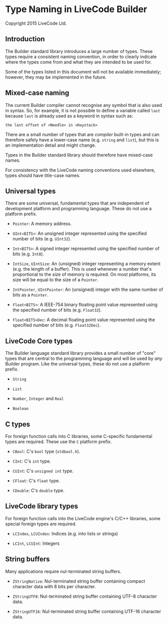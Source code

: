 # Type Naming in LiveCode Builder
Copyright 2015 LiveCode Ltd.

## Introduction

The Builder standard library introduces a large number of types.
These types require a consistent naming convention, in order to
clearly indicate where the types come from and what they are intended
to be used for.

Some of the types listed in this document will not be available
immediately; however, they may be implemented in the future.

## Mixed-case naming

The current Builder compiler cannot recognise any symbol that is also
used in syntax.  So, for example, it is not possible to define a
variable called `last` because `last` is already used as a keyword in
syntax such as:

    the last offset of <Needle> in <Haystack>

There are a small number of types that are *compiler* built-in types
and can therefore safely have a lower-case name (e.g. `string` and
`list`), but this is an implementation detail and might change.

Types in the Builder standard library should therefore have mixed-case
names.

For consistency with the LiveCode naming conventions used elsewhere,
types should have title-case names.

## Universal types

There are some universal, fundamental types that are independent of
development platform and programming language.  These do not use a
platform prefix.

* `Pointer`: A memory address.

* `UInt<BITS>`: An unsigned integer represented using the specified
  number of bits (e.g. `UInt32`).

* `Int<BITS>`: A signed integer represented using the specified
  number of bits (e.g. `Int8`).

* `IntSize`, `UIntSize`: An (unsigned) integer representing a memory
  extent (e.g. the length of a buffer).  This is used whenever a
  number that's proportional to the size of memory is required.  On
  most platforms, its size will be equal to the size of a `Pointer`.

* `IntPointer`, `UIntPointer`: An (unsigned) integer with the same
  number of bits as a `Pointer`.

* `Float<BITS>`: A IEEE-754 binary floating point value represented
  using the specified number of bits (e.g. `Float32`).

* `Float<BITS>Dec`: A decimal floating point value represented using
  the specified number of bits (e.g. `Float32Dec`).

## LiveCode Core types

The Builder language standard library provides a small number of
"core" types that are central to the programming language and will be
used by *any* Builder program.  Like the universal types, these do not
use a platform prefix.

* `String`

* `List`

* `Number`, `Integer` and `Real`

* `Boolean`

## C types

For foreign function calls into C libraries, some C-specific
fundamental types are required.  These use the `C` platform prefix.

* `CBool`: C's `bool` type (`stdbool.h`).

* `CInt`: C's `int` type.

* `CUInt`: C's `unsigned int` type.

* `CFloat`: C's `float` type.

* `CDouble`: C's `double` type.

## LiveCode library types

For foreign function calls into the LiveCode engine's C/C++ libraries,
some special foreign types are required.

* `LCIndex`, `LCUIndex`: Indices (e.g. into lists or strings)

* `LCInt`, `LCUInt`: Integers

## String buffers

Many applications require nul-terminated string buffers.

* `ZStringNative`: Nul-terminated string buffer containing compact
  character data with 8 bits per character.

* `ZStringUTF8`: Nul-terminated string buffer containing UTF-8
  character data.

* `ZStringUTF16`: Nul-terminated string buffer containing UTF-16
  character data.
